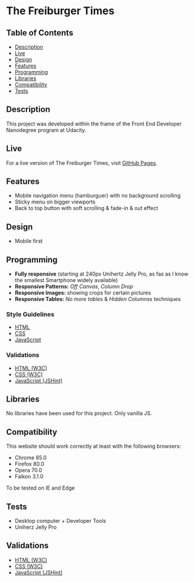 # The Freiburger Times

## Table of Contents
- [Description](#description)
- [Live](#live)
- [Design](#design)
- [Features](#features)
- [Programming](#programming)
- [Libraries](#libraries)
- [Compatibility](#compatibility)
- [Tests](#tests)

## Description
This project was developed within the frame of the Front End Developer Nanodegree program at Udacity.

## Live
For a live version of The Freiburger Times, visit [GitHub Pages](https://vibueno.github.io/thefreiburgertimes).

## Features
* Mobile navigation menu (hamburguer) with no background scrolling
* Sticky menu on bigger viewports
* Back to top button with soft scrolling & fade-in & out effect

## Design
* Mobile first

## Programming
* **Fully responsive** (starting at 240px Unihertz Jelly Pro, as fas as I know the smallest Smartphone widely available)
* **Responsive Patterns:** *Off Canvas*, *Column Drop*
* **Responsive Images:** showing crops for certain pictures
* **Responsive Tables:** *No more tables* & *Hidden Columns*s techniques

### Style Guidelines
* [HTML](https://validator.w3.org)
* [CSS](http://udacity.github.io/frontend-nanodegree-styleguide/css.html)
* [JavaScript](http://udacity.github.io/frontend-nanodegree-styleguide/javascript.html)

### Validations
* [HTML (W3C)](https://validator.w3.org)
* [CSS (W3C)](https://jigsaw.w3.org/css-validator)
* [JavaScript (JSHint)](https://jshint.com)

## Libraries
No libraries have been used for this project. Only vanilla JS.

## Compatibility
This website should work correctly at least with the following browsers:
* Chrome 85.0
* Firefox 80.0
* Opera 70.0
* Falkon 3.1.0

To be tested on IE and Edge

## Tests
* Desktop computer + Developer Tools
* Uniherz Jelly Pro

## Validations
* [HTML (W3C)](https://validator.w3.org)
* [CSS (W3C)](https://jigsaw.w3.org/css-validator)
* [JavaScript (JSHint)](https://jshint.com)